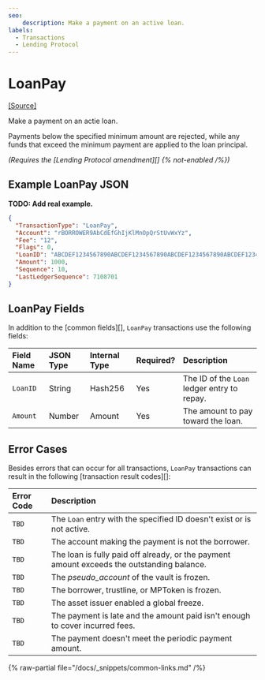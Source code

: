 ```yaml
---
seo:
    description: Make a payment on an active loan.
labels:
  - Transactions
  - Lending Protocol
---
```

# LoanPay
[[Source]](https://github.com/ "Source")

Make a payment on an actie loan.

Payments below the specified minimum amount are rejected, while any funds that exceed the minimum payment are applied to the loan principal.

_(Requires the [Lending Protocol amendment][] {% not-enabled /%})_

## Example LoanPay JSON

**TODO: Add real example.**
```json
{
  "TransactionType": "LoanPay",
  "Account": "rBORROWER9AbCdEfGhIjKlMnOpQrStUvWxYz",
  "Fee": "12",
  "Flags": 0,
  "LoanID": "ABCDEF1234567890ABCDEF1234567890ABCDEF1234567890ABCDEF1234567890",
  "Amount": 1000,
  "Sequence": 10,
  "LastLedgerSequence": 7108701
}
```

## LoanPay Fields

In addition to the [common fields][], `LoanPay` transactions use the following fields:

| Field Name      | JSON Type | Internal Type | Required? | Description |
|:--------------- |:----------|:-------------|:----------|:------------|
| `LoanID`        | String    | Hash256      | Yes       | The ID of the `Loan` ledger entry to repay. |
| `Amount`        | Number    | Amount       | Yes       | The amount to pay toward the loan. |

## Error Cases

Besides errors that can occur for all transactions, `LoanPay` transactions can result in the following [transaction result codes][]:

| Error Code | Description |
|:-----------|:------------|
| `TBD` | The `Loan` entry with the specified ID doesn't exist or is not active. |
| `TBD` | The account making the payment is not the borrower. |
| `TBD` | The loan is fully paid off already, or the payment amount exceeds the outstanding balance. |
| `TBD` | The _pseudo_account_ of the vault is frozen. |
| `TBD` | The borrower, trustline, or MPToken is frozen. |
| `TBD` | The asset issuer enabled a global freeze. |
| `TBD` | The payment is late and the amount paid isn't enough to cover incurred fees. |
| `TBD` | The payment doesn't meet the periodic payment amount. |

{% raw-partial file="/docs/_snippets/common-links.md" /%}
